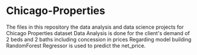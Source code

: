 # Chicago-Properties
The files in this repository the data analysis and data science projects for Chicago Properties dataset
Data Analysis is done for the client's demand of 2 beds and 2 baths including concession in prices
Regarding model building RandomForest Regressor is used to predict the net_price.
